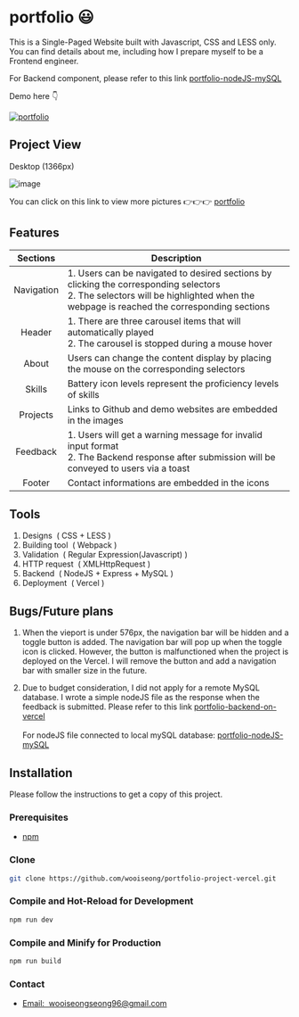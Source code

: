 # portfolio :smiley:

This is a Single-Paged Website built with Javascript, CSS and LESS only. You can find details about me, including how I prepare myself to be a Frontend engineer.

For Backend component, please refer to this link <a href="https://github.com/wooiseong/portfolio-nodeJS-mySQL">portfolio-nodeJS-mySQL</a>

Demo here :point_down: <p></p>
<a href="https://portfolio-project-vercel-mocha.vercel.app/"><img src="https://img.shields.io/badge/link-portfolio-1?style=flat&logoColor=red&labelColor=%237B7B7B&color=%2301B468" alt="portfolio"></a>

## Project View
Desktop (1366px)

![image](https://i.ibb.co/42rLqHx/1-carousel.png)

You can click on this link to view more pictures :point_right::point_right::point_right: 
<a href="https://drive.google.com/drive/folders/1DU5doUDO_EY30UDBx9uaKE6SJuurSFGb?usp=drive_link">portfolio</a>

## Features
|          Sections               | Description                                                
| :--------------------------: | ------------------------------------------------------------ |
|    Navigation    | 1. Users can be navigated to desired sections by clicking the corresponding selectors <br>2. The selectors will be highlighted when the webpage is reached the corresponding sections
|      Header      | 1. There are three carousel items that will automatically played <br>2. The carousel is stopped during a mouse hover
|      About        | Users can change the content display by placing the mouse on the corresponding selectors 
|    Skills    | Battery icon levels represent the proficiency levels of skills
|      Projects        | Links to Github and demo websites are embedded in the images
|    Feedback    | 1. Users will get a warning message for invalid input format <br>2. The Backend response after submission will be conveyed to users via a toast 
|      Footer        | Contact informations are embedded in the icons

## Tools
1. Designs&nbsp; (&nbsp;CSS + LESS&nbsp;)
2. Building tool&nbsp; (&nbsp;Webpack&nbsp;) 
3. Validation&nbsp; (&nbsp;Regular Expression(Javascript)&nbsp;)
4. HTTP request&nbsp; (&nbsp;XMLHttpRequest&nbsp;)
5. Backend&nbsp; (&nbsp;NodeJS + Express + MySQL&nbsp;)
6. Deployment&nbsp; (&nbsp;Vercel&nbsp;)

## Bugs/Future plans
1. When the vieport is under 576px, the navigation bar will be hidden and a toggle button is added. The navigation bar will pop up when the toggle icon is clicked. However, the button is malfunctioned when the project is deployed on the Vercel. I will remove the button and add a navigation bar with smaller size in the future.

2. Due to budget consideration, I did not apply for a remote MySQL database. I wrote a simple nodeJS file as the response when the feedback is submitted. Please refer to this link <a href="https://github.com/wooiseong/portfolio-backend-on-vercel">portfolio-backend-on-vercel</a> <br><br> For nodeJS file connected to local mySQL database: <a href="https://github.com/wooiseong/portfolio-nodeJS-mySQL">portfolio-nodeJS-mySQL</a>

## Installation
Please follow the instructions to get a copy of this project.

### Prerequisites
 * <a href="https://docs.npmjs.com/downloading-and-installing-node-js-and-npm">npm</a> 

### Clone
```sh
git clone https://github.com/wooiseong/portfolio-project-vercel.git
```

### Compile and Hot-Reload for Development

```sh
npm run dev
```

### Compile and Minify for Production

```sh
npm run build
```

### Contact
* <a href= "mailto:wooiseongseong96@gmail.com">Email:  &nbsp;wooiseongseong96@gmail.com</a>
